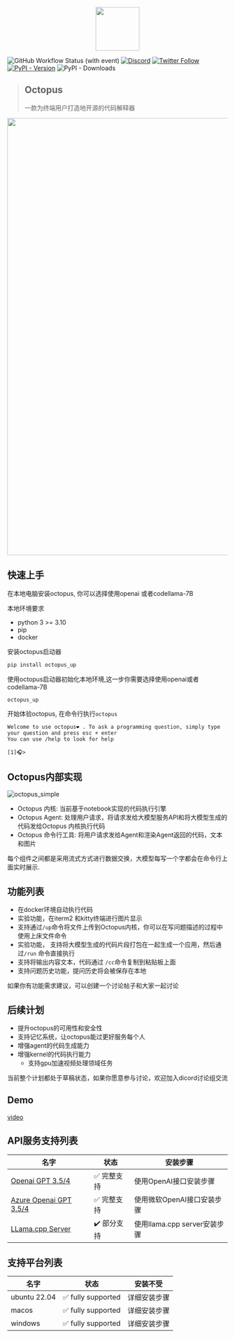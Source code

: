 <p align="center">
<img width="100px" src="https://github.com/dbpunk-labs/octopus/assets/8623385/6c60cb2b-415f-4979-9dc2-b8ce1958e17a" align="center"/>

![GitHub Workflow Status (with event)](https://img.shields.io/github/actions/workflow/status/dbpunk-labs/octopus/ci.yml?branch=main&style=flat-square)
[![Discord](https://badgen.net/badge/icon/discord?icon=discord&label)](https://discord.gg/UjSHsjaz66)
[![Twitter Follow](https://img.shields.io/twitter/follow/OCopilot7817?style=flat-square)](https://twitter.com/OCopilot7817)
[![PyPI - Version](https://img.shields.io/pypi/v/octopus_chat)](https://pypi.org/project/octopus-chat/)
![PyPI - Downloads](https://img.shields.io/pypi/dd/octopus_chat)

> ## Octopus
> 一款为终端用户打造地开源的代码解释器

<p align="center">
<img width="1000px" src="https://github.com/dbpunk-labs/octopus/assets/8623385/3ccb2d00-7231-4014-9dc5-f7f3e487c8a2" align="center"/>

## 快速上手

在本地电脑安装octopus, 你可以选择使用openai 或者codellama-7B

本地环境要求
* python 3 >= 3.10
* pip
* docker

安装octopus启动器

```bash
pip install octopus_up
```

使用octopus启动器初始化本地环境,这一步你需要选择使用openai或者codellama-7B

```
octopus_up
```

开始体验octopus, 在命令行执行`octopus`

```
Welcome to use octopus❤️ . To ask a programming question, simply type your question and press esc + enter
You can use /help to look for help

[1]🎧>
```

## Octopus内部实现

![octopus_simple](https://github.com/dbpunk-labs/octopus/assets/8623385/e5bfb3fb-74a5-4c60-8842-a81ee54fcb9d)

* Octopus 内核: 当前基于notebook实现的代码执行引擎
* Octopus Agent: 处理用户请求，将请求发给大模型服务API和将大模型生成的代码发给Octopus 内核执行代码
* Octopus 命令行工具: 将用户请求发给Agent和渲染Agent返回的代码，文本和图片

每个组件之间都是采用流式方式进行数据交换，大模型每写一个字都会在命令行上面实时展示.

## 功能列表

* 在docker环境自动执行代码
* 实验功能，在iterm2 和kitty终端进行图片显示
* 支持通过`/up`命令将文件上传到Octopus内核，你可以在写问题描述的过程中使用上床文件命令
* 实验功能， 支持将大模型生成的代码片段打包在一起生成一个应用，然后通过`/run` 命令直接执行
* 支持将输出内容文本，代码通过 `/cc`命令复制到粘贴板上面
* 支持问题历史功能，提问历史将会被保存在本地

如果你有功能需求建议，可以创建一个讨论帖子和大家一起讨论

## 后续计划 

* 提升octopus的可用性和安全性
* 支持记忆系统，让octopus能过更好服务每个人
* 增强agent的代码生成能力
* 增强kernel的代码执行能力
    * 支持gpu加速视频处理领域任务

当前整个计划都处于草稿状态，如果你愿意参与讨论，欢迎加入dicord讨论组交流
## Demo

[video](https://github.com/dbpunk-labs/octopus/assets/8623385/bea76119-a705-4ae1-907d-cb4e0a0c18a5)


## API服务支持列表

|名字|状态| 安装步骤|
|----|----------------|---|
|[Openai GPT 3.5/4](https://openai.com/product#made-for-developers) | ✅ 完整支持|使用OpenAI接口安装步骤|
|[Azure Openai GPT 3.5/4](https://azure.microsoft.com/en-us/products/ai-services/openai-service) |  ✅ 完整支持|使用微软OpenAI接口安装步骤|
|[LLama.cpp Server](https://github.com/ggerganov/llama.cpp/tree/master/examples/server) | ✔️  部分支持| 使用llama.cpp server安装步骤|

## 支持平台列表

|名字|状态|安装不受|
|----|----------------|---|
|ubuntu 22.04 | ✅ fully supported|详细安装步骤|
|macos |  ✅ fully supported|详细安装步骤|
|windows |  ✅ fully supported|详细安装步骤|

